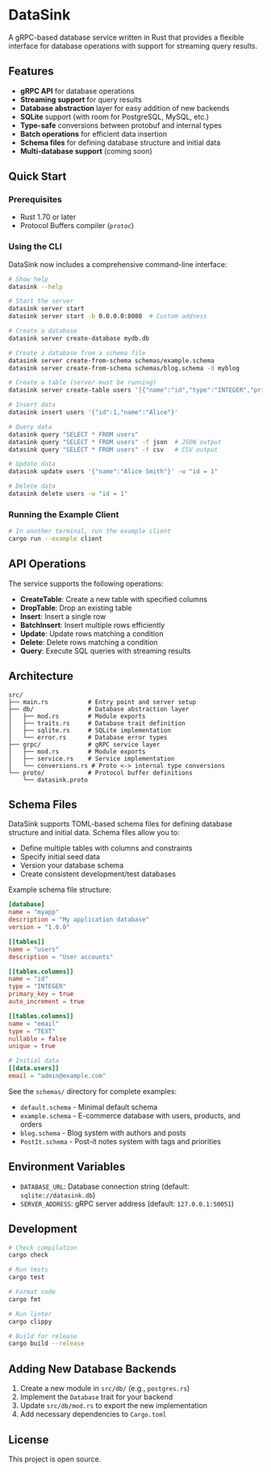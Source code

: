# DataSink

A gRPC-based database service written in Rust that provides a flexible interface for database operations with support for streaming query results.

## Features

- **gRPC API** for database operations
- **Streaming support** for query results
- **Database abstraction** layer for easy addition of new backends
- **SQLite** support (with room for PostgreSQL, MySQL, etc.)
- **Type-safe** conversions between protobuf and internal types
- **Batch operations** for efficient data insertion
- **Schema files** for defining database structure and initial data
- **Multi-database support** (coming soon)

## Quick Start

### Prerequisites

- Rust 1.70 or later
- Protocol Buffers compiler (`protoc`)

### Using the CLI

DataSink now includes a comprehensive command-line interface:

```bash
# Show help
datasink --help

# Start the server
datasink server start
datasink server start -b 0.0.0.0:8080  # Custom address

# Create a database
datasink server create-database mydb.db

# Create a database from a schema file
datasink server create-from-schema schemas/example.schema
datasink server create-from-schema schemas/blog.schema -d myblog

# Create a table (server must be running)
datasink server create-table users '[{"name":"id","type":"INTEGER","primary_key":true},{"name":"name","type":"TEXT"}]'

# Insert data
datasink insert users '{"id":1,"name":"Alice"}'

# Query data
datasink query "SELECT * FROM users"
datasink query "SELECT * FROM users" -f json  # JSON output
datasink query "SELECT * FROM users" -f csv   # CSV output

# Update data
datasink update users '{"name":"Alice Smith"}' -w "id = 1"

# Delete data
datasink delete users -w "id = 1"
```

### Running the Example Client

```bash
# In another terminal, run the example client
cargo run --example client
```

## API Operations

The service supports the following operations:

- **CreateTable**: Create a new table with specified columns
- **DropTable**: Drop an existing table
- **Insert**: Insert a single row
- **BatchInsert**: Insert multiple rows efficiently
- **Update**: Update rows matching a condition
- **Delete**: Delete rows matching a condition
- **Query**: Execute SQL queries with streaming results

## Architecture

```
src/
├── main.rs           # Entry point and server setup
├── db/               # Database abstraction layer
│   ├── mod.rs        # Module exports
│   ├── traits.rs     # Database trait definition
│   ├── sqlite.rs     # SQLite implementation
│   └── error.rs      # Database error types
├── grpc/             # gRPC service layer
│   ├── mod.rs        # Module exports
│   ├── service.rs    # Service implementation
│   └── conversions.rs # Proto <-> internal type conversions
└── proto/            # Protocol buffer definitions
    └── datasink.proto
```

## Schema Files

DataSink supports TOML-based schema files for defining database structure and initial data. Schema files allow you to:

- Define multiple tables with columns and constraints
- Specify initial seed data
- Version your database schema
- Create consistent development/test databases

Example schema file structure:

```toml
[database]
name = "myapp"
description = "My application database"
version = "1.0.0"

[[tables]]
name = "users"
description = "User accounts"

[[tables.columns]]
name = "id"
type = "INTEGER"
primary_key = true
auto_increment = true

[[tables.columns]]
name = "email"
type = "TEXT"
nullable = false
unique = true

# Initial data
[[data.users]]
email = "admin@example.com"
```

See the `schemas/` directory for complete examples:
- `default.schema` - Minimal default schema
- `example.schema` - E-commerce database with users, products, and orders
- `blog.schema` - Blog system with authors and posts
- `PostIt.schema` - Post-it notes system with tags and priorities

## Environment Variables

- `DATABASE_URL`: Database connection string (default: `sqlite://datasink.db`)
- `SERVER_ADDRESS`: gRPC server address (default: `127.0.0.1:50051`)

## Development

```bash
# Check compilation
cargo check

# Run tests
cargo test

# Format code
cargo fmt

# Run linter
cargo clippy

# Build for release
cargo build --release
```

## Adding New Database Backends

1. Create a new module in `src/db/` (e.g., `postgres.rs`)
2. Implement the `Database` trait for your backend
3. Update `src/db/mod.rs` to export the new implementation
4. Add necessary dependencies to `Cargo.toml`

## License

This project is open source.